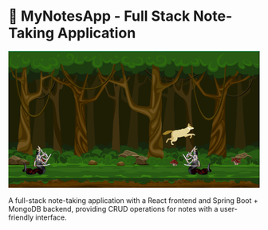 <h1>📓 MyNotesApp - Full Stack Note-Taking Application</h1>
<img src="https://raw.githubusercontent.com/Pranav-Talwar/Slither-Chase/master/Assets/Screenshot 2025-02-17 222337.png" alt="Project Screenshot" />

<p>A full-stack note-taking application with a React frontend and Spring Boot + MongoDB backend, providing CRUD operations for notes with a user-friendly interface.</p>

